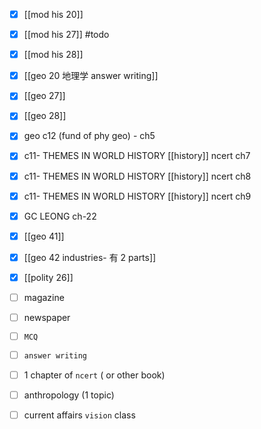 - [x] [[mod his 20]]
- [x] [[mod his 27]] #todo 
- [x] [[mod his 28]]
- [x] [[geo 20 地理学 answer writing]]
- [x] [[geo 27]]
- [x] [[geo 28]]

- [x] geo c12 (fund of phy geo) - ch5

- [x] c11- THEMES IN WORLD HISTORY [[history]] ncert ch7
- [x] c11- THEMES IN WORLD HISTORY [[history]] ncert ch8
- [x] c11- THEMES IN WORLD HISTORY [[history]] ncert ch9

- [x] GC LEONG ch-22

- [x] [[geo 41]]
- [x] [[geo 42 industries- 有 2 parts]]
- [x] [[polity 26]]

- [ ] magazine 
- [ ] newspaper
- [ ] `MCQ`
- [ ] `answer writing`
- [ ] 1 chapter of `ncert` ( or other book)
- [ ] anthropology (1 topic)
- [ ] current affairs `vision` class